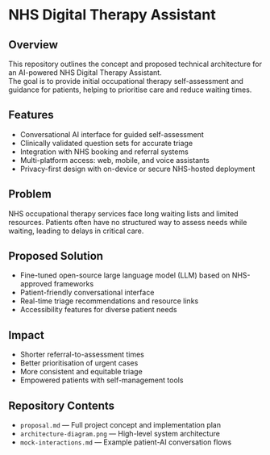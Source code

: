 # NHS Digital Therapy Assistant

## Overview
This repository outlines the concept and proposed technical architecture for an AI-powered NHS Digital Therapy Assistant.  
The goal is to provide initial occupational therapy self-assessment and guidance for patients, helping to prioritise care and reduce waiting times.

## Features
- Conversational AI interface for guided self-assessment
- Clinically validated question sets for accurate triage
- Integration with NHS booking and referral systems
- Multi-platform access: web, mobile, and voice assistants
- Privacy-first design with on-device or secure NHS-hosted deployment

## Problem
NHS occupational therapy services face long waiting lists and limited resources. Patients often have no structured way to assess needs while waiting, leading to delays in critical care.

## Proposed Solution
- Fine-tuned open-source large language model (LLM) based on NHS-approved frameworks
- Patient-friendly conversational interface
- Real-time triage recommendations and resource links
- Accessibility features for diverse patient needs

## Impact
- Shorter referral-to-assessment times
- Better prioritisation of urgent cases
- More consistent and equitable triage
- Empowered patients with self-management tools

## Repository Contents
- `proposal.md` — Full project concept and implementation plan
- `architecture-diagram.png` — High-level system architecture
- `mock-interactions.md` — Example patient-AI conversation flows
